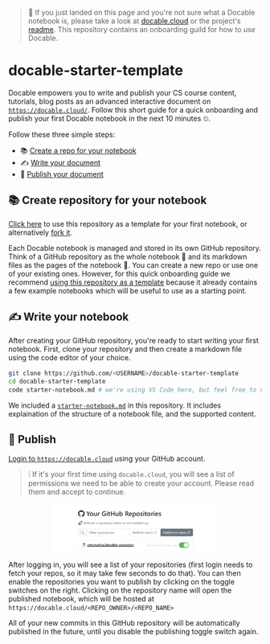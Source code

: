 > 🚨 If you just landed on this page and you're not sure what a Docable notebook is, please take a look at [docable.cloud](https://docable.cloud/) or the project's [readme](https://github.com/ottomatica/docable-notebooks). This repository contains an onboarding guild for how to _use_ Docable.

# docable-starter-template

Docable empowers you to write and publish your CS course content, tutorials, blog posts as an advanced interactive document on [`https://docable.cloud/`](https://docable.cloud/). Follow this short guide for a quick onboarding and publish your first Docable notebook in the next 10 minutes ⏲.

Follow these three simple steps:
- 📚 [Create a repo for your notebook](#-create-repository-for-your-notebook)
- ✍ [Write your document](#-write-your-notebook)
- 🚀 [Publish your document](#-publish)

## 📚 Create repository for your notebook

[Click here](https://github.com/ottomatica/docable-starter-template/generate) to use this repository as a template for your first notebook, or alternatively [fork it](https://github.com/ottomatica/docable-starter-template/fork).

Each Docable notebook is managed and stored in its own GitHub repository. Think of a GitHub repository as the whole notebook 📒 and its markdown files as the pages of the notebook 📄. You can create a new repo or use one of your existing ones. However, for this quick onboarding guide we recommend [using this repository as a template](https://github.com/ottomatica/docable-starter-template/generate) because it already contains a few example notebooks which will be useful to use as a starting point.

## ✍ Write your notebook

After creating your GitHub repository, you're ready to start writing your first notebook.
First, clone your repository and then create a markdown file using the code editor of your choice. 

```bash
git clone https://github.com/<USERNAME>/docable-starter-template
cd docable-starter-template
code starter-notebook.md # we're using VS Code here, but feel free to use anything else
```

We included a [`starter-notebook.md`](./starter-notebook.md) in this repository. It includes explaination of the structure of a notebook file, and the supported content.

## 🚀 Publish

[Login to `https://docable.cloud`](https://docable.cloud/login) using your GitHub account. 

> ❕ If it's your first time using `docable.cloud`, you will see a list of permissions we need to be able to create your account. Please read them and accept to continue.

<p align="center">
  <img src="img/docable-github-publishing.png"  width="65%">
</p>

After logging in, you will see a list of your repositories (first login needs to fetch your repos, so it may take few seconds to do that). You can then enable the repositories you want to publish by clicking on the toggle switches on the right. Clicking on the repository name will open the published notebook, which will be hosted at `https://docable.cloud/<REPO_OWNER>/<REPO_NAME>`

All of your new commits in this GitHub repository will be automatically published in the future, until you disable the publishing toggle switch again.
